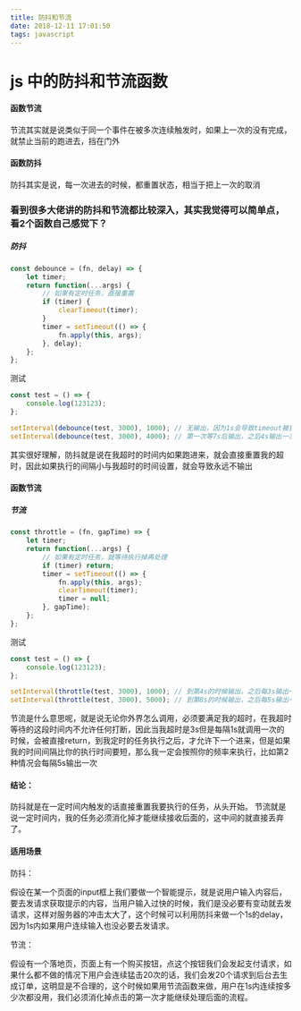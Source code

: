 ```yaml
---
title: 防抖和节流
date: 2018-12-11 17:01:50
tags: javascript
---
```


# js 中的防抖和节流函数

#### 函数节流
节流其实就是说类似于同一个事件在被多次连续触发时，如果上一次的没有完成，就禁止当前的跑进去，挡在门外

#### 函数防抖
防抖其实是说，每一次进去的时候，都重置状态，相当于把上一次的取消

### 看到很多大佬讲的防抖和节流都比较深入，其实我觉得可以简单点，看2个函数自己感觉下？

##### 防抖
```javascript
const debounce = (fn, delay) => {
    let timer;
    return function(...args) {
        // 如果有定时任务，直接重置
        if (timer) {
            clearTimeout(timer);
        }
        timer = setTimeout(() => {
            fn.apply(this, args);
        }, delay);
    };
};
```

测试

```javascript
const test = () => {
    console.log(123123);
};

setInterval(debounce(test, 3000), 1000); // 无输出，因为1s会导致timeout被重置
setInterval(debounce(test, 3000), 4000); // 第一次等7s后输出，之后4s输出一次
```
其实很好理解，防抖就是说在我超时的时间内如果跑进来，就会直接重置我的超时，因此如果执行的间隔小与我超时的时间设置，就会导致永远不输出

#### 函数节流
##### 节流
```javascript
const throttle = (fn, gapTime) => {
    let timer;
    return function(...args) {
        // 如果有定时任务，就等待执行掉再处理
        if (timer) return;
        timer = setTimeout(() => {
            fn.apply(this, args);
            clearTimeout(timer);
            timer = null;
        }, gapTime);
    };
};
```

测试

```javascript
const test = () => {
    console.log(123123);
};

setInterval(throttle(test, 3000), 1000); // 到第4s的时候输出，之后每3s输出一次
setInterval(throttle(test, 3000), 5000); // 到第8s的时候输出，之后每5s输出一次
```

节流是什么意思呢，就是说无论你外界怎么调用，必须要满足我的超时，在我超时等待的这段时间内不允许任何打断，因此当我超时是3s但是每隔1s就调用一次的时候，会被直接return，到我定时的任务执行之后，才允许下一个进来，但是如果我的时间间隔比你的执行时间要短，那么我一定会按照你的频率来执行，比如第2种情况会每隔5s输出一次


#### 结论：
防抖就是在一定时间内触发的话直接重置我要执行的任务，从头开始。
节流就是说一定时间内，我的任务必须消化掉才能继续接收后面的，这中间的就直接丢弃了。


#### 适用场景

防抖：

假设在某一个页面的input框上我们要做一个智能提示，就是说用户输入内容后，要去发请求获取提示的内容，当用户输入过快的时候，我们是没必要有变动就去发请求，这样对服务器的冲击太大了，这个时候可以利用防抖来做一个1s的delay，因为1s内如果用户连续输入也没必要去发请求。

节流：

假设有一个落地页，页面上有一个购买按钮，点这个按钮我们会发起支付请求，如果什么都不做的情况下用户会连续猛击20次的话，我们会发20个请求到后台去生成订单，这明显是不合理的，这个时候如果用节流函数来做，用户在1s内连续按多少次都没用，我们必须消化掉点击的第一次才能继续处理后面的流程。




